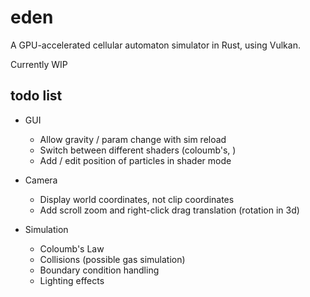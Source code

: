# eden
A GPU-accelerated cellular automaton simulator in Rust, using Vulkan.

Currently WIP

## todo list
- GUI 
    - Allow gravity / param change with sim reload
    - Switch between different shaders (coloumb's, )
    - Add / edit position of particles in shader mode
  
- Camera
  - Display world coordinates, not clip coordinates
  - Add scroll zoom and right-click drag translation (rotation in 3d)

- Simulation
  - Coloumb's Law
  - Collisions (possible gas simulation)
  - Boundary condition handling
  - Lighting effects
